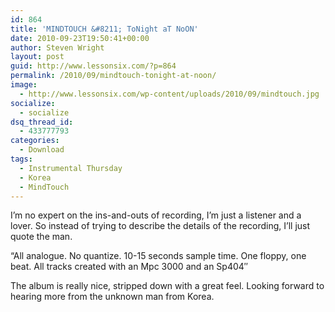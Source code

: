 ```yaml
---
id: 864
title: 'MINDTOUCH &#8211; ToNight aT NoON'
date: 2010-09-23T19:50:41+00:00
author: Steven Wright
layout: post
guid: http://www.lessonsix.com/?p=864
permalink: /2010/09/mindtouch-tonight-at-noon/
image:
  - http://www.lessonsix.com/wp-content/uploads/2010/09/mindtouch.jpg
socialize:
  - socialize
dsq_thread_id:
  - 433777793
categories:
  - Download
tags:
  - Instrumental Thursday
  - Korea
  - MindTouch
---
```

I&#8217;m no expert on the ins-and-outs of recording, I&#8217;m just a listener and a lover. So instead of trying to describe the details of the recording, I&#8217;ll just quote the man.

&#8220;All analogue. No quantize. 10-15 seconds sample time. One floppy, one beat. All tracks created with an Mpc 3000 and an Sp404&#8243;

The album is really nice, stripped down with a great feel. Looking forward to hearing more from the unknown man from Korea.